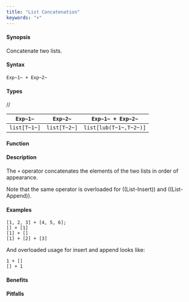 ```yaml
---
title: "List Concatenation"
keywords: "+"
---
```


#### Synopsis

Concatenate two lists.

#### Syntax

`Exp~1~ + Exp~2~`

#### Types

//

| `Exp~1~`     |  `Exp~2~`     | `Exp~1~ + Exp~2~`       |
| --- | --- | --- |
| `list[T~1~]` |  `list[T~2~]` | `list[lub(T~1~,T~2~)]`  |



#### Function

#### Description

The `+` operator concatenates the elements of the two lists in order of appearance. 

Note that the same operator is overloaded for ((List-Insert)) and ((List-Append)).

#### Examples

```rascal-shell
[1, 2, 3] + [4, 5, 6];
[] + [1]
[1] + []
[1] + [2] + [3]
```

And overloaded usage for insert and append looks like:
```rascal-shell
1 + []
[] + 1
```

#### Benefits

#### Pitfalls

